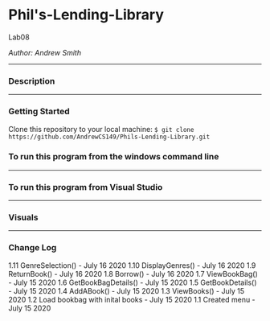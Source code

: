 # Phil's-Lending-Library

Lab08

*Author: Andrew Smith*

---

### Description


---

### Getting Started

Clone this repository to your local machine:
`$ git clone https://github.com/AndrewCS149/Phils-Lending-Library.git`

### To run this program from the windows command line

---

### To run this program from Visual Studio


---

### Visuals

---

### Change Log
1.11 GenreSelection() - July 16 2020
1.10 DisplayGenres() - July 16 2020
1.9 ReturnBook() - July 16 2020
1.8 Borrow() - July 16 2020
1.7 ViewBookBag() - July 15 2020
1.6 GetBookBagDetails() - July 15 2020
1.5 GetBookDetails() - July 15 2020
1.4 AddABook() - July 15 2020
1.3 ViewBooks() - July 15 2020
1.2 Load bookbag with inital books - July 15 2020
1.1 Created menu - July 15 2020
